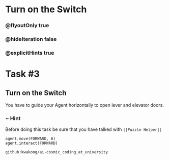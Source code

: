 # Turn on the Switch
### @flyoutOnly true
### @hideIteration false
### @explicitHints true


# Task #3

## Turn on the Switch

You have to guide your Agent horizontally to open lever and elevator doors. 

### ~ Hint 

Before doing this task be sure that you have talked with ``||Puzzle Helper||``


``` blocks
agent.move(FORWARD, 6)
agent.interact(FORWARD)
```
```package
github:kwakong/ai-cosmic_coding_at_university
```
